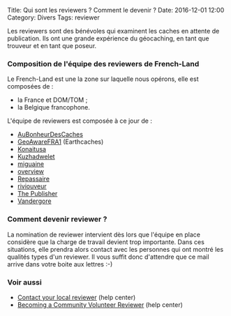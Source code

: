 Title: Qui sont les reviewers ? Comment le devenir ?
Date: 2016-12-01 12:00
Category: Divers
Tags: reviewer

Les reviewers sont des bénévoles qui examinent les caches en attente de
publication. Ils ont une grande expérience du géocaching, en tant que trouveur
et en tant que poseur.

### Composition de l'équipe des reviewers de French-Land
Le French-Land est une la zone sur laquelle nous opérons, elle est composées de
:

* la France et DOM/TOM ;
* la Belgique francophone.

L'équipe de reviewers est composée à ce jour de :

* [AuBonheurDesCaches](https://www.geocaching.com/profile/?u=AuBonheurDesCaches)
* [GeoAwareFRA1](https://www.geocaching.com/profile/?u=GeoAwareFRA1)
  (Earthcaches)
* [Konaitusa](https://www.geocaching.com/profile/?u=konaitusa)
* [Kuzhadwelet](https://www.geocaching.com/profile/?u=Kuzhadwelet)
* [miguaine](https://www.geocaching.com/profile/?u=miguaine)
* [overview](https://www.geocaching.com/profile/?u=overvie)
* [Repassaire](https://www.geocaching.com/profile/?u=repassaire)
* [riviouveur](https://www.geocaching.com/profile/?u=riviouveur)
* [The Publisher](https://www.geocaching.com/profile/?u=The%20Publisher)
* [Vandergore](https://www.geocaching.com/profile/?u=Vandergore)

### Comment devenir reviewer ?
La nomination de reviewer intervient dès lors que l'équipe en place considère
que la charge de travail devient trop importante. Dans ces situations, elle
prendra alors contact avec les personnes qui ont montré les qualités types d'un
reviewer. Il vous suffit donc d'attendre que ce mail arrive dans votre boite
aux lettres :-)


### Voir aussi
* [Contact your local reviewer](http://support.groundspeak.com/index.php?pg=kb.page&id=200) (help center)
* [Becoming a Community Volunteer
  Reviewer](http://support.groundspeak.com/index.php?pg=kb.page&id=278) (help
  center)
